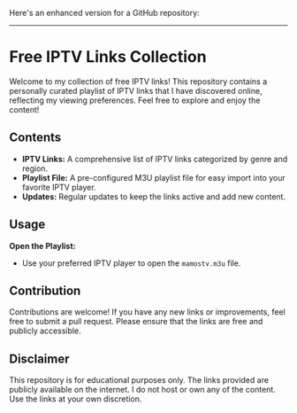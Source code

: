 Here's an enhanced version for a GitHub repository:

---

# Free IPTV Links Collection

Welcome to my collection of free IPTV links! This repository contains a personally curated playlist of IPTV links that I have discovered online, reflecting my viewing preferences. Feel free to explore and enjoy the content!

## Contents

- **IPTV Links:** A comprehensive list of IPTV links categorized by genre and region.
- **Playlist File:** A pre-configured M3U playlist file for easy import into your favorite IPTV player.
- **Updates:** Regular updates to keep the links active and add new content.

## Usage
 **Open the Playlist:**
   - Use your preferred IPTV player to open the `mamostv.m3u` file.

## Contribution

Contributions are welcome! If you have any new links or improvements, feel free to submit a pull request. Please ensure that the links are free and publicly accessible.

## Disclaimer

This repository is for educational purposes only. The links provided are publicly available on the internet. I do not host or own any of the content. Use the links at your own discretion.

